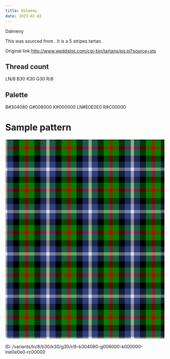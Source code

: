 ```yaml
---
title: Dalmeny
date: 2023-02-02
---
```

Dalmeny

This was sourced from <no value>.  It is a 5 stripes tartan.

Original link http://www.weddslist.com/cgi-bin/tartans/pg.pl?source=sts

## Thread count
LN/8 B30 K30 G30 R/8

## Palette
B#304080 G#008000 K#000000 LN#E0E0E0 R#C00000

# Sample pattern

![Tartan detail](tartan.png "LN/8 B30 K30 G30 R/8 tartan")

ID: /variants/ln/8/b30/k30/g30/r/8-b304080-g008000-k000000-lne0e0e0-rc00000